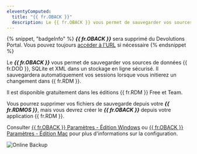 ```yaml
---
eleventyComputed:
  title: "{{ fr.OBACK }}"
  description: Le {{ fr.OBACK }} vous permet de sauvegarder vos sources de données {{ fr.DOD }}, SQLite et XML dans un stockage en ligne sécurisé.
---
```

{% snippet, "badgeInfo" %}
***{{ fr.OBACK }}*** sera supprimé du Devolutions Portal. Vous pouvez toujours [accéder à l'URL](/rdm/kb/general-knowledge/rdm-online-services-removed-devolutions-portal/) si nécessaire
{% endsnippet %}

Le ***{{ fr.OBACK }}*** vous permet de sauvegarder vos sources de données {{ fr.DOD }}, SQLite et XML dans un stockage en ligne sécurisé. Il sauvegardera automatiquement vos sessions lorsque vous initierez un changement dans {{ fr.RDM }}.

Il est disponible gratuitement dans les éditions {{ fr.RDM }} Free et Team.

Vous pourrez supprimer vos fichiers de sauvegarde depuis votre ***{{ fr.RDMOS }}***, mais vous devrez créer le ***{{ fr.OBACK }}*** depuis votre application {{ fr.RDM }}.

Consulter [{{ fr.OBACK }} Paramètres - Édition Windows](/rdm/windows/commands/file/backup/backup-settings/) ou [{{ fr.OBACK }} Paramètres - Édition Mac](/rdm/mac/commands/file/backup/settings/) pour plus d'informations sur la configuration.

![Online Backup](https://cdnweb.devolutions.net/docs/docs_en_rdm_windows_RDMWin6202.png)
